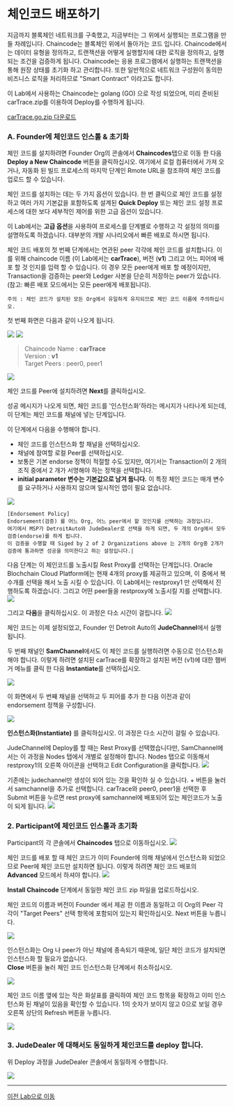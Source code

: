 # 체인코드 배포하기

지금까지 블록체인 네트워크를 구축했고, 지금부터는 그 위에서 실행되는 프로그램을 만들 차례입니다. Chaincode는 블록체인 위에서 돌아가는 코드 입니다. Chaincode에서는 데이터 유형을 정의하고, 트랜잭션을 어떻게 실행할지에 대한 로직을 정의하고, 실행되는 조건을 검증하게 됩니다. Chaincode는 응용 프로그램에서 실행하는 트랜잭션을 통해 원장 상태를 초기화 하고 관리합니다. 또한 일반적으로 네트워크 구성원이 동의한 비즈니스 로직을 처리하므로 "Smart Contract" 이라고도 합니다.

이 Lab에서 사용하는 Chaincode는 golang (GO) 으로 작성 되었으며, 미리 준비된 carTrace.zip를 이용하여 Deploy를 수행하게 됩니다.

[carTrace.go.zip 다운로드](https://github.com/OracleCloudKr/OracleBlockchain_Workshop2/raw/master/CarDealerLab/artifacts/carTrace.go.zip)

### A. Founder에 체인코드 인스톨 & 초기화 

체인 코드를 설치하려면 Founder Org의 콘솔에서 **Chaincodes**탭으로 이동 한 다음 **Deploy a New Chaincode** 버튼을 클릭하십시오. 여기에서 로컬 컴퓨터에서 가져 오거나, 자동화 된 빌드 프로세스의 마지막 단계인 Rmote URL을 참조하여 체인 코드를 업로드 할 수 있습니다.

체인 코드를 설치하는 데는 두 가지 옵션이 있습니다. 한 번 클릭으로 체인 코드를 설정하고 여러 가지 기본값을 포함하도록 설계된 **Quick Deploy** 또는 체인 코드 설정 프로세스에 대한 보다 세부적인 제어를 위한 고급 옵션이 있습니다.

이 Lab에서는 **고급 옵션**을 사용하여 프로세스를 단계별로 수행하고 각 설정의 의미를 설명하도록 하겠습니다. 대부분의 개발 시나리오에서 빠른 배포로 하시면 됩니다.

체인 코드 배포의 첫 번째 단계에서는 연관된 peer 각각에 체인 코드를 설치합니다. 이를 위해 chaincode 이름 (이 Lab에서는 **carTrace**), 버전 (**v1**) 그리고 어느 피어에 배포 할 것 인지를 입력 할 수 있습니다. 이 경우 모든 peer에게 배포 할 예정이지만, Transaction을 검증하는 peer와 Ledger 사본을 단순히 저장하는 peer가 있습니다. (참고: 빠른 배포 모드에서는 모든 peer에게 배포됩니다).

    주의 : 체인 코드가 설치된 모든 Org에서 유일하게 유지되므로 체인 코드 이름에 주의하십시오.


첫 번째 화면은 다음과 같이 나오게 됩니다.

![](images/deploy_chaincode1.png)
![](images/deploy_chaincode2.png)

> Chaincode Name : **carTrace** <br/>
> Version : **v1** <br/>
> Target Peers : peer0, peer1 

![](images/deploy_chaincode3.png)

체인 코드를 Peer에 설치하려면 **Next**를 클릭하십시오. 
    
성공 메시지가 나오게 되면, 체인 코드를 '인스턴스화'하라는 메시지가 나타나게 되는데, 이 단계는 체인 코드를 채널에 넣는 단계입니다. 

이 단계에서 다음을 수행해야 합니다.

* 체인 코드를 인스턴스화 할 채널을 선택하십시오.
* 채널에 참여할 로컬 Peer를 선택하십시오.
* 보통은 기본 endorse 정책이 적절할 수도 있지만, 여기서는 Transaction이 2 개의 조직 중에서 2 개가 서명해야 하는 정책을 선택합니다.
* **initial parameter 변수는 기본값으로 남겨 둡니다.** 이 특정 체인 코드는 매개 변수를 요구하거나 사용하지 않으며 일시적인 맵이 필요 없습니다.

![](images/deploy_chaincode4.png)

~~~
[Endorsement Policy]
Endorsement(검증) 를 어느 Org, 어느 peer에서 할 것인지를 선택하는 과정입니다. 
여기에서 MSP가 DetroitAuto와 JudeDealer로 선택을 하게 되면, 두 개의 Org에서 모두 검증(endorse)를 하게 됩니다. 
이 검증을 수행할 때 Siged by 2 of 2 Organizations above 는 2개의 Org중 2개가 검증에 통과하면 성공을 의미한다고 하는 설정입니다.|
~~~
       
다음 단계는 이 체인코드를 노출시킬 Rest Proxy를 선택하는 단계입니다. Oracle Blochchain Cloud Platform에는 현재 4개의 proxy를 제공하고 있으며, 이 중에서 복수개를 선택을 해서 노출 시킬 수 있습니다. 이 Lab에서는 restproxy1 만 선택해서 진행하도록 하겠습니다. 그리고 어떤 peer들을 restproxy에 노출시킬 지를 선택합니다.
![](images/deploy_chaincode5.png)

그리고 **다음**을 클릭하십시오. 이 과정은 다소 시간이 걸립니다.
![](images/deploy_chaincode6.png)

체인 코드는 이제 설정되었고, Founder 인 Detroit Auto의 **JudeChannel**에서 실행됩니다. 

두 번째 채널인 **SamChannel**에서도 이 체인 코드를 실행하려면 수동으로 인스턴스화 해야 합니다. 이렇게 하려면 설치된 carTrace를 확장하고 설치된 버전 (v1)에 대한 햄버거 메뉴를 클릭 한 다음 **Instantiate**를 선택하십시오.

![](images/instantiate_to_channel2.png)

이 화면에서 두 번째 채널을 선택하고 두 피어를 추가 한 다음 이전과 같이 endorsement 정책을 구성합니다.

![](images/instantiate_to_channel22.png)

**인스턴스화(Instantiate)** 를 클릭하십시오. 이 과정은 다소 시간이 걸릴 수 있습니다.

JudeChannel에 Deploy를 할 때는 Rest Proxy를 선택했습니다만, SamChannel에서는 이 과정을 Nodes 탭에서 개별로 설정해야 합니다. Nodes 탭으로 이동해서 restproxy1의 오른쪽 아이콘을 선택하고 Edit Configuration을 클릭합니다.
![](images/exportto_rest1.png)

기존에는 judechannel만 생성이 되어 있는 것을 확인하 실 수 있습니다. + 버튼을 눌러서 samchannel을 추가로 선택합니다. carTrace와 peer0, peer1을 선택한 후 Submit 버튼을 누르면 rest proxy에 samchannel에 배포되어 있는 체인코드가 노출이 되게 됩니다.
![](images/exportto_rest2.png)

### 2. Participant에 체인코드 인스톨과 초기화 
   
Participant의 각 콘솔에서 **Chaincodes** 탭으로 이동하십시오. 
![](images/participant_deploy_chaincode1.png)

체인 코드를 배포 할 때 체인 코드가 이미 Founder에 의해 채널에서 인스턴스화 되었으므로 Peer에 체인 코드만 설치하면 됩니다. 이렇게 하려면 체인 코드 배포의 **Advanced** 모드에서 하셔야 합니다.
![](images/participant_deploy_chaincode2.png)

**Install Chaincode** 단계에서 동일한 체인 코드 zip 파일을 업로드하십시오.

 체인 코드의 이름과 버전이 Founder 에서 제공 한 이름과 동일하고 이 Org의 Peer 각각이 "Target Peers" 선택 항목에 포함되어 있는지 확인하십시오. Next 버튼을 누릅니다.

![](images/participant_deploy_chaincode3.png)

인스턴스화는 Org 나 peer가 아닌 채널에 종속되기 때문에, 일단 체인 코드가 설치되면 인스턴스화 할 필요가 없습니다.  
**Close** 버튼을 눌러 체인 코드 인스턴스화 단계에서 취소하십시오. 

![](images/participant_deploy_chaincode4.png)

체인 코드 이름 옆에 있는 작은 화살표를 클릭하여 체인 코드 항목을 확장하고 이미 인스턴스화 된 채널이 있음을 확인할 수 있습니다. 1의 숫자가 보이지 않고 0으로 보일 경우 오른쪽 상단의 Refresh 버튼을 누릅니다.

![](images/participant_deploy_chaincode5.png)

### 3. JudeDealer 에 대해서도 동일하게 체인코드를 deploy 합니다. 
위 Deploy 과정을 JudeDealer 콘솔에서 동일하게 수행합니다.

![](images/participant_deploy_chaincode6.png)


---

[이전 Lab으로 이동](README.md)
